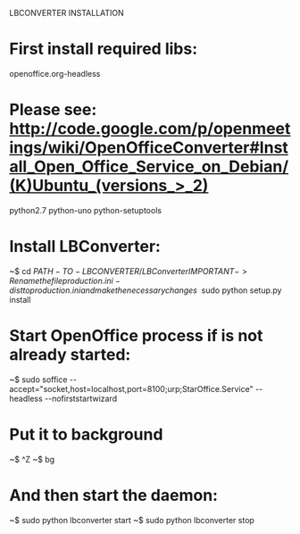 
LBCONVERTER INSTALLATION

# First install required libs:

openoffice.org-headless
# Please see: http://code.google.com/p/openmeetings/wiki/OpenOfficeConverter#Install_Open_Office_Service_on_Debian/(K)Ubuntu_(versions_>_2)
python2.7
python-uno
python-setuptools

# Install LBConverter:

~$ cd $PATH-TO-LBCONVERTER/LBConverter
IMPORTANT -> Rename the file production.ini-dist to production.ini and make the necessary changes
~$ sudo python setup.py install

# Start OpenOffice process if is not already started:
~$ sudo soffice --accept="socket,host=localhost,port=8100;urp;StarOffice.Service" --headless --nofirststartwizard
# Put it to background
~$ ^Z
~$ bg

# And then start the daemon:

~$ sudo python lbconverter start
~$ sudo python lbconverter stop


